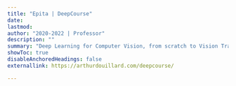 ```yaml
---
title: "Epita | DeepCourse"
date: 
lastmod:
author: "2020-2022 | Professor"
description: "" 
summary: "Deep Learning for Computer Vision, from scratch to Vision Transformer with colabs and Anki flashcards." 
showToc: true
disableAnchoredHeadings: false
externallink: https://arthurdouillard.com/deepcourse/

---
```

